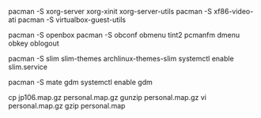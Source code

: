 pacman -S xorg-server xorg-xinit xorg-server-utils
pacman -S xf86-video-ati
pacman -S virtualbox-guest-utils

pacman -S openbox
pacman -S obconf obmenu tint2 pcmanfm dmenu obkey oblogout

pacman -S slim slim-themes archlinux-themes-slim
systemctl enable slim.service

pacman -S mate gdm
systemctl enable gdm

cp jp106.map.gz personal.map.gz
gunzip personal.map.gz
vi personal.map.gz
gzip personal.map

